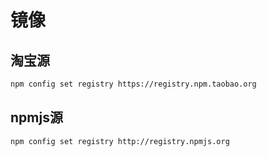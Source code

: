 # 镜像

## 淘宝源

```bash
npm config set registry https://registry.npm.taobao.org
```

## npmjs源

```bash
npm config set registry http://registry.npmjs.org
```